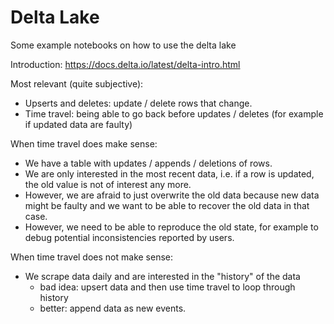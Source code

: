 # Delta Lake

Some example notebooks on how to use the delta lake

Introduction:
https://docs.delta.io/latest/delta-intro.html

Most relevant (quite subjective):
* Upserts and deletes: update / delete rows that change.
* Time travel: being able to go back before updates / deletes (for example if updated data are faulty)



When time travel does make sense:
* We have a table with updates / appends / deletions of rows.
* We are only interested in the most recent data, i.e. if a row is updated, the old value is not of interest any more.
* However, we are afraid to just overwrite the old data because new data might be faulty and we want to be able to recover the old data in that case.
* However, we need to be able to reproduce the old state, for example to debug potential inconsistencies reported by users.

When time travel does not make sense:
* We scrape data daily and are interested in the "history" of the data
    * bad idea: upsert data and then use time travel to loop through history
    * better: append data as new events.